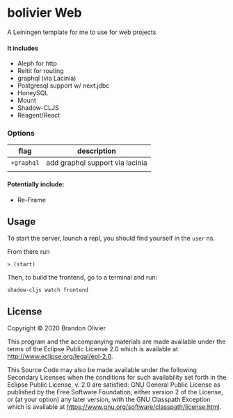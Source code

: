 # bolivier Web

A Leiningen template for me to use for web projects

#### It includes

* Aleph for http
* Reitit for routing
* graphql (via Lacinia)
* Postgresql support w/ next.jdbc
* HoneySQL
* Mount
* Shadow-CLJS
* Reagent/React

### Options

| flag       | description                     |
|------------|---------------------------------|
| `+graphql` | add graphql support via lacinia |
|            |                                 |

#### Potentially include:

* Re-Frame

## Usage

To start the server, launch a repl, you should find yourself in the `user` ns.

From there run

```
> (start)
```

Then, to build the frontend, go to a terminal and run:

```
shadow-cljs watch frontend
```

## License

Copyright © 2020 Brandon Olivier

This program and the accompanying materials are made available under the
terms of the Eclipse Public License 2.0 which is available at
http://www.eclipse.org/legal/epl-2.0.

This Source Code may also be made available under the following Secondary
Licenses when the conditions for such availability set forth in the Eclipse
Public License, v. 2.0 are satisfied: GNU General Public License as published by
the Free Software Foundation, either version 2 of the License, or (at your
option) any later version, with the GNU Classpath Exception which is available
at https://www.gnu.org/software/classpath/license.html.
